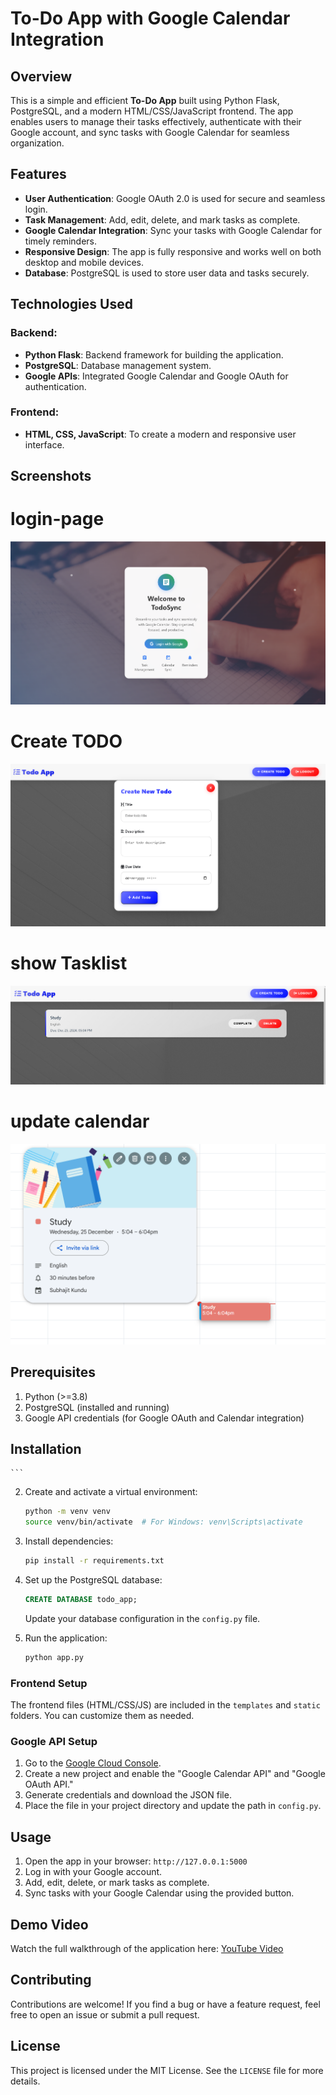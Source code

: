 
# To-Do App with Google Calendar Integration

## Overview

This is a simple and efficient **To-Do App** built using Python Flask, PostgreSQL, and a modern HTML/CSS/JavaScript frontend. The app enables users to manage their tasks effectively, authenticate with their Google account, and sync tasks with Google Calendar for seamless organization.

## Features

- **User Authentication**: Google OAuth 2.0 is used for secure and seamless login.
- **Task Management**: Add, edit, delete, and mark tasks as complete.
- **Google Calendar Integration**: Sync your tasks with Google Calendar for timely reminders.
- **Responsive Design**: The app is fully responsive and works well on both desktop and mobile devices.
- **Database**: PostgreSQL is used to store user data and tasks securely.

## Technologies Used

### Backend:
- **Python Flask**: Backend framework for building the application.
- **PostgreSQL**: Database management system.
- **Google APIs**: Integrated Google Calendar and Google OAuth for authentication.

### Frontend:
- **HTML, CSS, JavaScript**: To create a modern and responsive user interface.

## Screenshots
# login-page
![To-Do App Screenshot](./public/images/a.png)
# Create TODO
![To-Do App Screenshot](./public/images/b.png)
# show Tasklist
![To-Do App Screenshot](./public/images/c.png)
# update calendar
![To-Do App Screenshot](./public/images/e.png)


## Prerequisites

1. Python (>=3.8)
2. PostgreSQL (installed and running)
3. Google API credentials (for Google OAuth and Calendar integration)


## Installation

<!-- ### Backend Setup
1. Clone the repository:
    ```bash
    git clone 
    cd todo-app -->
    ```

2. Create and activate a virtual environment:
    ```bash
    python -m venv venv
    source venv/bin/activate  # For Windows: venv\Scripts\activate
    ```

3. Install dependencies:
    ```bash
    pip install -r requirements.txt
    ```

4. Set up the PostgreSQL database:
    ```sql
    CREATE DATABASE todo_app;
    ```
    Update your database configuration in the `config.py` file.

5. Run the  application:
    ```bash
    python app.py
    ```

### Frontend Setup
The frontend files (HTML/CSS/JS) are included in the `templates` and `static` folders. You can customize them as needed.

### Google API Setup
1. Go to the [Google Cloud Console](https://console.cloud.google.com/).
2. Create a new project and enable the "Google Calendar API" and "Google OAuth API."
3. Generate credentials and download the JSON file.
4. Place the file in your project directory and update the path in `config.py`.

## Usage
1. Open the app in your browser: `http://127.0.0.1:5000`
2. Log in with your Google account.
3. Add, edit, delete, or mark tasks as complete.
4. Sync tasks with your Google Calendar using the provided button.


## Demo Video
Watch the full walkthrough of the application here: [YouTube Video]()

## Contributing
Contributions are welcome! If you find a bug or have a feature request, feel free to open an issue or submit a pull request.

## License
This project is licensed under the MIT License. See the `LICENSE` file for more details.
